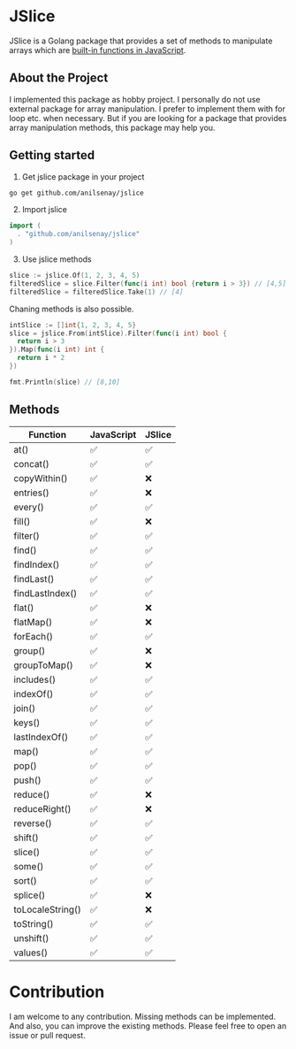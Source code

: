 # JSlice

JSlice is a Golang package that provides a set of methods to manipulate arrays which are [built-in functions in JavaScript](https://developer.mozilla.org/en-US/docs/Web/JavaScript/Reference/Global_Objects/Array).

## About the Project

I implemented this package as hobby project. I personally do not use external package for array manipulation. I prefer to implement them with for loop etc. when necessary. But if you are looking for a package that provides array manipulation methods, this package may help you.

## Getting started

1. Get jslice package in your project

```sh
go get github.com/anilsenay/jslice
```

2. Import jslice

```go
import (
  . "github.com/anilsenay/jslice"
)
```

3. Use jslice methods

```go
slice := jslice.Of(1, 2, 3, 4, 5)
filteredSlice = slice.Filter(func(i int) bool {return i > 3}) // [4,5]
filteredSlice = filteredSlice.Take(1) // [4]
```

Chaning methods is also possible.

```go
intSlice := []int{1, 2, 3, 4, 5}
slice = jslice.From(intSlice).Filter(func(i int) bool {
  return i > 3
}).Map(func(i int) int {
  return i * 2
})

fmt.Println(slice) // [8,10]
```

## Methods

| Function         | JavaScript | JSlice |
| ---------------- | ---------- | ------ |
| at()             | ✅         | ✅     |
| concat()         | ✅         | ✅     |
| copyWithin()     | ✅         | ❌     |
| entries()        | ✅         | ❌     |
| every()          | ✅         | ✅     |
| fill()           | ✅         | ❌     |
| filter()         | ✅         | ✅     |
| find()           | ✅         | ✅     |
| findIndex()      | ✅         | ✅     |
| findLast()       | ✅         | ✅     |
| findLastIndex()  | ✅         | ✅     |
| flat()           | ✅         | ❌     |
| flatMap()        | ✅         | ❌     |
| forEach()        | ✅         | ✅     |
| group()          | ✅         | ❌     |
| groupToMap()     | ✅         | ❌     |
| includes()       | ✅         | ✅     |
| indexOf()        | ✅         | ✅     |
| join()           | ✅         | ✅     |
| keys()           | ✅         | ✅     |
| lastIndexOf()    | ✅         | ✅     |
| map()            | ✅         | ✅     |
| pop()            | ✅         | ✅     |
| push()           | ✅         | ✅     |
| reduce()         | ✅         | ❌     |
| reduceRight()    | ✅         | ❌     |
| reverse()        | ✅         | ✅     |
| shift()          | ✅         | ✅     |
| slice()          | ✅         | ✅     |
| some()           | ✅         | ✅     |
| sort()           | ✅         | ✅     |
| splice()         | ✅         | ❌     |
| toLocaleString() | ✅         | ❌     |
| toString()       | ✅         | ✅     |
| unshift()        | ✅         | ✅     |
| values()         | ✅         | ✅     |

# Contribution

I am welcome to any contribution. Missing methods can be implemented. And also, you can improve the existing methods. Please feel free to open an issue or pull request.
